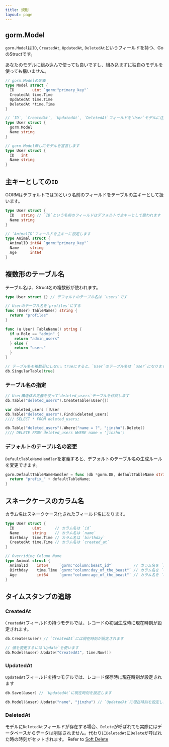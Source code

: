 ```yaml
---
title: 規則
layout: page
---
```


## gorm.Model

`gorm.Model`は`ID`, `CreatedAt`, `UpdatedAt`, `DeletedAt`というフィールドを持つ、GoのStructです。

あなたのモデルに組み込んで使っても良いですし、組み込まずに独自のモデルを使っても構いません。

```go
// gorm.Modelの定義
type Model struct {
  ID        uint `gorm:"primary_key"`
  CreatedAt time.Time
  UpdatedAt time.Time
  DeletedAt *time.Time
}

// `ID`, `CreatedAt`, `UpdatedAt`, `DeletedAt`フィールドを`User`モデルに注入します
type User struct {
  gorm.Model
  Name string
}

// gorm.Model無しにモデルを宣言します
type User struct {
  ID   int
  Name string
}
```

## 主キーとしての`ID`

GORMはデフォルトでは`ID`という名前のフィールドをテーブルの主キーとして扱います。

```go
type User struct {
  ID   string // `ID`という名前のフィールドはデフォルトで主キーとして扱われます
  Name string
}

// `AnimalID`フィールドを主キーに設定します
type Animal struct {
  AnimalID int64 `gorm:"primary_key"`
  Name     string
  Age      int64
}
```

## 複数形のテーブル名

テーブル名は、Struct名の複数形が使われます。

```go
type User struct {} // デフォルトのテーブル名は `users`です

// Userのテーブル名を`profiles`にする
func (User) TableName() string {
  return "profiles"
}

func (u User) TableName() string {
  if u.Role == "admin" {
    return "admin_users"
  } else {
    return "users"
  }
}

// テーブル名を複数形にしない。trueにすると、`User`のテーブル名は `user`になります
db.SingularTable(true)
```

### テーブル名の指定

```go
// User構造体の定義を使って`deleted_users`テーブルを作成します
db.Table("deleted_users").CreateTable(&User{})

var deleted_users []User
db.Table("deleted_users").Find(&deleted_users)
//// SELECT * FROM deleted_users;

db.Table("deleted_users").Where("name = ?", "jinzhu").Delete()
//// DELETE FROM deleted_users WHERE name = 'jinzhu';
```

### デフォルトのテーブル名の変更

`DefaultTableNameHandler`を定義すると、デフォルトのテーブル名の生成ルールを変更できます。

```go
gorm.DefaultTableNameHandler = func (db *gorm.DB, defaultTableName string) string  {
  return "prefix_" + defaultTableName;
}
```

## スネークケースのカラム名

カラム名はスネークケース化されたフィールド名になります。

```go
type User struct {
  ID        uint      // カラム名は `id`
  Name      string    // カラム名は `name`
  Birthday  time.Time // カラム名は `birthday`
  CreatedAt time.Time // カラム名は `created_at`
}

// Overriding Column Name
type Animal struct {
  AnimalId    int64     `gorm:"column:beast_id"`         // カラム名を `beast_id` に設定する
  Birthday    time.Time `gorm:"column:day_of_the_beast"` // カラム名を `day_of_the_beast` に設定する
  Age         int64     `gorm:"column:age_of_the_beast"` // カラム名を `age_of_the_beast` に設定する
}
```

## タイムスタンプの追跡

### CreatedAt

`CreatedAt`フィールドの持つモデルでは、レコードの初回生成時に現在時刻が設定されます。

```go
db.Create(&user) // `CreatedAt`には現在時刻が設定されます

// 値を変更するには`Update`を使います
db.Model(&user).Update("CreatedAt", time.Now())
```

### UpdatedAt

`UpdatedAt`フィールドを持つモデルでは、レコード保存時に現在時刻が設定されます

```go
db.Save(&user) // `UpdatedAt`に現在時刻を設定します

db.Model(&user).Update("name", "jinzhu") // `UpdatedAt`に現在時刻を設定します
```

### DeletedAt

モデルに`DeletedAt`フィールドが存在する場合、`Delete`が呼ばれても実際にはデータベースからデータは削除されません。代わりに`DeletedAt`に`Delete`が呼ばれた時の時刻がセットされます。 Refer to [Soft Delete](delete.html#Soft-Delete)